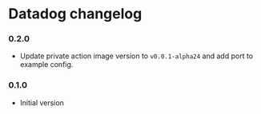 # Datadog changelog

### 0.2.0

* Update private action image version to `v0.0.1-alpha24` and add port to example config.

### 0.1.0

* Initial version
